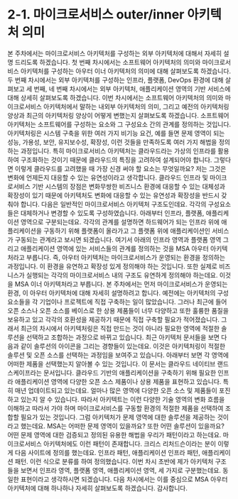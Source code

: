 # 2-1. 마이크로서비스 outer/inner 아키텍처 의미

본 주차에서는 마이크로서비스 아키텍처를 구성하는 외부 아키텍처에 대해서 자세히 설명 드리도록 하겠습니다.
첫 번째 차시에서는 소프트웨어 아키텍처의 의미와 마이크로서비스 아키텍처를 구성하는 아우터 이너 아키텍처의 의미에 대해 살펴보도록 하겠습니다.
두 번째 차시에서는 외부 아키텍처를 구성하는 인프라, 플랫폼, DevOps 환경에 대해 살펴보고
세 번째, 네 번째 차시에서는 외부 아키텍처, 애플리케이션 영역의 기반 서비스에 대해 상세히 살펴보도록 하겠습니다.
이번 차시에서는 소프트웨어 아키텍처의 의미와 마이크로서비스 아키텍처에서 말하는 내외부 아키텍처의 의미,
그리고 예전의 아키텍처링 양상과 최근의 아키텍처링 양상이 어떻게 변했는지 살펴보도록 하겠습니다.
소프트웨어 아키텍처는 소프트웨어를 구성하는 요소와 그 구성요소 간의 관계를 정의하는 것입니다.
아키텍처링은 시스템 구축을 위한 여러 가지 비기능 요건, 예를 들면 문제 영역이 되는 성능, 가용성, 보안, 유지보수성, 확장성, 이런 것들을 만족하도록 여러 가지 해법을 정의하는 과정입니다.
특히 마이크로서비스 아키텍처는 클라우드라는 가상의 인프라를 활용하여 구조화하는 것이기 때문에 클라우드의 특징을 고려하여 설계되어야 합니다.
그렇다면 이렇게 클라우드를 고려했을 때 가장 신경 써야 할 요소는 무엇일까요? 저는 그것은 변화에 언제든지 대응할 수 있는 유연성이라고 생각합니다.
클라우드 인프라 및 마이크로서비스 기반 시스템의 장점은 변화무쌍한 비즈니스 환경에 대응할 수 있는 대체성과 확장성이 있기 때문에
아키텍처도 변화에 대응할 수 있는 유연성과 확장성을 반드시 갖춰야 합니다.
다음은 일반적인 마이크로서비스 아키텍처 구조도인데요. 각각의 구성요소들은 대체하거나 변경할 수 있도록 구성하였습니다.
아래부터 인프라, 플랫폼, 애플리케이션 영역으로 구분되는데요.
각각의 관계를 설명하면 하드웨어가 되는 인프라 위에 애플리케이션을 구동하기 위해 플랫폼이 올라가고 그 플랫폼 위에 애플리케이션인 서비스가 구동되는 관계라고 보시면 되겠습니다.
여기서 아래의 인프라 영역과 플랫폼 영역 그리고 애플리케이션 영역에 있는 서비스들의 관계를 정의하는 것을 MSA 아우터 아키텍처라고 부릅니다.
즉, 아우터 아키텍처는 마이크로서비스가 운영되는 환경을 정의하는 과정입니다.
이 환경을 유연하고 확장성 있게 정의해야 하는 것입니다. 또한 실제로 비즈니스가 실행되는 각각의 마이크로서비스 내의 구조도 유연하게 정의해야 하는데요.
이것을 MSA 이너 아키텍처라고 부릅니다.
본 주차에서는 먼저 마이크로서비스가 운영되는 환경, 이 아우터 아키텍처에 대해 자세히 설명하려고 합니다.
예전에는 아키텍처의 구성요소들을 각 기업이나 프로젝트에 직접 구축하는 일이 많았습니다.
그러나 최근에 들어 오픈 소스나 오픈 소스를 베이스로 한 상용 제품들이 너무 다양하고
또한 훌륭한 품질을 보유하고 있고 각각의 호환성을 제공하기 때문에 직접 구축할 필요가 적어졌습니다.
그래서 최근의 차시에서 아키텍처링은 직접 만드는 것이 아니라 필요한 영역에 적절한 솔루션을 선택하고 조합하는 과정으로 바뀌고 있습니다.
최근 아키텍처 문서들을 보면 다음과 같이 솔루션의 아이콘을 그리는 경향들이 있는데요. 이것은 아키텍처링이 적절한 솔루션 및 오픈 소스를 선택하는 과정임을 보여주고 있습니다.
아래부터 보면 각 영역에 어떠한 제품을 선택했는지 알아볼 수 있는 것입니다. 이 문서는 클라우드 네이티브 랜드스케이프라는 문서입니다.
클라우드 기반의 애플리케이션을 구축하기 위해 필요한 인프라 애플리케이션 영역에 다양한 오픈 소스 제품이나 상용 제품을 표현하고 있습니다.
특히 매년 업데이트되고 있는데요. 얼마나 많은 영역에 다양한 오픈 소스 및 제품들이 포진하고 있는지 알 수 있습니다.
따라서 아키텍트는 이런 다양한 기술 영역의 변화 흐름을 이해하고 따라서 가야 하며
마이크로서비스를 구동할 환경의 적절한 제품을 선택하여 조합할 필요가 있는 것입니다. 그럼 아키텍처가 문제 영역에 대한 솔루션을 제공하는 것이라고 했는데요.
MSA는 어떠한 문제 영역이 있을까요? 또한 어떤 솔루션이 있을까요? 어떤 문제 영역에 대한 검증되고 정의된 유용한 해법을 우리가 패턴이라고 하는데요.
마이크로서비스 아키텍처에도 이런 패턴이 존재합니다. 크리스 리처드슨이라는 분이 이렇게 다음 사이트에 정의를 했는데요.
인프라 패턴, 애플리케이션 인프라 패턴, 애플리케이션 패턴. 이런 식으로 분류를 하여 정의했습니다.
이번 차시 초반에 제가 아키텍처 구조들을 보면서 인프라 영역, 플랫폼 영역, 애플리케이션 영역, 세 가지로 구분했는데요. 동일한 표현이라고 생각하시면 되겠습니다.
다음 차시에서는 이를 중심으로 MSA 아우터 아키텍처에 대해 하나하나 자세히 살펴보도록 하겠습니다. 감사합니다.
